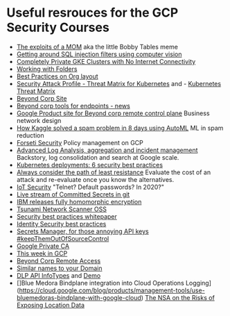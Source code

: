 # Useful resrouces for the GCP Security Courses

- [The exploits of a MOM](https://xkcd.com/327/) aka the little Bobby Tables meme
- [Getting around SQL injection filters using computer vision](https://hackaday.com/2014/04/04/sql-injection-fools-speed-traps-and-clears-your-record/)
- [Completely Private GKE Clusters with No Internet Connectivity](https://medium.com/google-cloud/completely-private-gke-clusters-with-no-internet-connectivity-945fffae1ccd)
- [Working with Folders](https://cloud.google.com/resource-manager/docs/creating-managing-folders)
- [Best Practices on Org layout](https://cloud.google.com/docs/enterprise/best-practices-for-enterprise-organizations)
- [Security Attack Profile - Threat Matrix for Kubernetes](https://www.schneier.com/blog/archives/2020/04/kubernetes_secu.html) and - [Kubernetes Threat Matrix](https://www.microsoft.com/security/blog/2020/04/02/attack-matrix-kubernetes/)
- [Beyond Corp Site](https://cloud.google.com/beyondcorp)
- [Beyond corp tools for endpoints - news](https://venturebeat.com/2020/04/20-google-rolls-out-beyondcorp-for-secure-remote-network-access-without-a-vpn/)
- [Google Product site for Beyond corp remote control plane](https://cloud.google.com/blog/products/identity-security/keep-your-teams-working-safely-with-beyondcorp-remote-access) Business network design
- [How Kaggle solved a spam problem in 8 days using AutoML](https://cloud.google.com/blog/products/ai-machine-learning/how-kaggle-solved-a-spam-problem-using-automl) ML in spam reduction
- [Forseti Security](https://forsetisecurity.org/) Policy management on GCP
- [Advanced Log Analysis, aggregation and incident management](https://chronicle.security/) Backstory, log consolidation and search at Google scale.
- [Kubernetes deployments: 6 security best practices](https://enterprisersproject.com/article/2020/5/kubernetes-deployments-6-security-best-practices)
- [Always consider the path of least resistance](https://xkcd.com/538/) Evaluate the cost of an attack and re-evaluate once you know the alternatives.
- [IoT Security](https://www.schneier.com/blog/archives/2020/07/half_a_million.html) "Telnet? Default passwords? In 2020?"
- [Live stream of Committed Secrets in git](https://shhgit.darkport.co.uk/)
- [IBM releases fully homomorphic encryption](https://www.ibm.com/blogs/research/2020/06/ibm-releases-fully-homomorphic-encryption-toolkit-for-macos-and-ios-linux-and-android-coming-soon/)
- [Tsunami Network Scanner OSS](https://github.com/google/tsunami-security-scanner)
- [Security best practices whitepaper](https://cloud.google.com/docs/enterprise/best-practices-for-enterprise-organizations)
- [Identity Security best practices](https://cloud.google.com/blog/products/identity-security/best-practices-for-a-more-secure-login-in-google-cloud)
- [Secrets Manager, for those annoying API keys #keepThemOutOfSourceControl](https://console.cloud.google.com/marketplace/product/google/secretmanager.googleapis.com)
- [Google Private CA](https://cloud.google.com/blog/products/identity-security/introducing-cas-a-cloud-based-managed-ca-for-the-devops-and-iot-world)
- [This week in GCP](https://medium.com/google-cloud/weekly/home)
- [Beyond Corp Remote Access](https://cloud.google.com/solutions/beyondcorp-remote-access)
- [Similar names to your Domain](https://dnstwister.report/)
- [DLP API InfoTypes](https://cloud.google.com/dlp/docs/infotypes-reference) and [Demo](https://cloud.google.com/dlp/demo/#!/)
- []Blue Medora Bindplane integration into Cloud Operations Logging](https://cloud.google.com/blog/products/management-tools/use-bluemedoras-bindplane-with-google-cloud)
[The NSA on the Risks of Exposing Location Data](https://www.schneier.com/blog/archives/2020/08/the_nsa_on_the_.html)